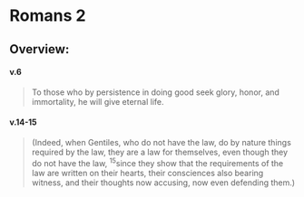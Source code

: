 # Romans 2

## Overview:


#### v.6
>To those who by persistence in doing good seek glory, honor, and immortality, he will give eternal life.

#### v.14-15
>(Indeed, when Gentiles, who do not have the law, do by nature things required by the law, they are a law for themselves, even though they do not have the law, <sup>15</sup>since they show that the requirements of the law are written on their hearts, their consciences also bearing witness, and their thoughts now accusing, now even defending them.)


